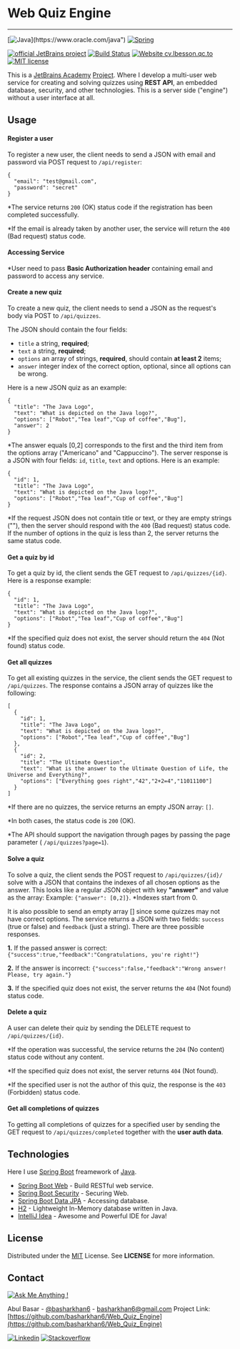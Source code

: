# Web Quiz Engine
----
[![Java](https://img.shields.io/badge/java-%23ED8B00.svg?&style=for-the-badge&logo=java&logoColor=white")](https://www.oracle.com/java") [![Spring](https://img.shields.io/badge/spring%20-%236DB33F.svg?&style=for-the-badge&logo=spring&logoColor=white)](https://spring.io)

[![official JetBrains project](http://jb.gg/badges/official.svg)](https://www.jetbrains.com) [![Build Status](https://travis-ci.org/joemccann/dillinger.svg?branch=master)](https://travis-ci.org/joemccann/dillinger) [![Website cv.lbesson.qc.to](https://img.shields.io/website-up-down-green-red/http/cv.lbesson.qc.to.svg)](http://cv.lbesson.qc.to/) [![MIT license](https://img.shields.io/badge/License-MIT-blue.svg)](https://opensource.org/licenses/MIT)

This is a [JetBrains Academy](https://hyperskill.org) [Project](https://hyperskill.org/projects/91). Where I develop a multi-user web service for creating and solving quizzes using **REST API**, an embedded database, security, and other technologies. This is a server side ("engine") without a user interface at all.


## Usage
#### Register a user
To register a new user, the client needs to send a JSON with email and password via POST request to `/api/register`:
```
{
  "email": "test@gmail.com",
  "password": "secret"
}
```
*The service returns `200` (OK) status code if the registration has been completed successfully.

*If the email is already taken by another user, the service will return the `400` (Bad request) status code.



#### Accessing Service
*User need to pass **Basic Authorization header** containing email and password to access any service.


#### Create a new quiz
To create a new quiz, the client needs to send a JSON as the request's body via POST to `/api/quizzes`.

The JSON should contain the four fields:
- `title` a string, **required**;
- `text` a string, **required**;
- `options` an array of strings, **required**, should contain **at least 2** items;
 - `answer` integer index of the correct option, optional, since all options can be wrong.

Here is a new JSON quiz as an example:
```
{
  "title": "The Java Logo",
  "text": "What is depicted on the Java logo?",
  "options": ["Robot","Tea leaf","Cup of coffee","Bug"],
  "answer": 2
}
```
*The answer equals [0,2] corresponds to the first and the third item from the options array ("Americano" and "Cappuccino").
The server response is a JSON with four fields: `id`, `title`, `text` and options. Here is an example:
```
{
  "id": 1,
  "title": "The Java Logo",
  "text": "What is depicted on the Java logo?",
  "options": ["Robot","Tea leaf","Cup of coffee","Bug"]
}
```
*If the request JSON does not contain title or text, or they are empty strings (""), then the server should respond with the `400` (Bad request) status code. If the number of options in the quiz is less than 2, the server returns the same status code.

#### Get a quiz by id
To get a quiz by id, the client sends the GET request to `/api/quizzes/{id}`.
Here is a response example:
```
{
  "id": 1,
  "title": "The Java Logo",
  "text": "What is depicted on the Java logo?",
  "options": ["Robot","Tea leaf","Cup of coffee","Bug"]
}
```
*If the specified quiz does not exist, the server should return the `404` (Not found) status code.


#### Get all quizzes
To get all existing quizzes in the service, the client sends the GET request to `/api/quizzes`.
The response contains a JSON array of quizzes like the following:
```
[
  {
    "id": 1,
    "title": "The Java Logo",
    "text": "What is depicted on the Java logo?",
    "options": ["Robot","Tea leaf","Cup of coffee","Bug"]
  },
  {
    "id": 2,
    "title": "The Ultimate Question",
    "text": "What is the answer to the Ultimate Question of Life, the Universe and Everything?",
    "options": ["Everything goes right","42","2+2=4","11011100"]
  }
]
```
*If there are no quizzes, the service returns an empty JSON array: `[]`.

*In both cases, the status code is `200` (OK).


*The API should support the navigation through pages by passing the page parameter ( `/api/quizzes?page=1`).


#### Solve a quiz
To solve a quiz, the client sends the POST request to `/api/quizzes/{id}/` solve with a JSON that contains the indexes of all chosen options as the answer. This looks like a regular JSON object with key **"answer"** and value as the array:
Example: `{"answer": [0,2]}`.
*Indexes start from 0.

It is also possible to send an empty array [] since some quizzes may not have correct options.
The service returns a JSON with two fields: `success` (true or false) and `feedback` (just a string). There are three possible responses.

**1.** If the passed answer is correct:
```{"success":true,"feedback":"Congratulations, you're right!"}```

**2.** If the answer is incorrect:
```{"success":false,"feedback":"Wrong answer! Please, try again."}```

**3.** If the specified quiz does not exist, the server returns the `404` (Not found) status code.



#### Delete a quiz
A user can delete their quiz by sending the DELETE request to `/api/quizzes/{id}`.

*If the operation was successful, the service returns the `204` (No content) status code without any content.

*If the specified quiz does not exist, the server returns `404` (Not found).

*If the specified user is not the author of this quiz, the response is the `403` (Forbidden) status code.


#### Get all completions of quizzes
To getting all completions of quizzes for a specified user by sending the GET request to `/api/quizzes/completed` together with the **user auth data**.



## Technologies
Here I use [Spring Boot](https://spring.io/projects/spring-boot) freamework of [Java](https://www.oracle.com/java/).
* [Spring Boot Web](https://spring.io/projects/spring-boot) - Build RESTful web service.
* [Spring Boot Security](https://spring.io/guides/gs/securing-web) - Securing Web.
* [Spring Boot Data JPA](https://spring.io/guides/gs/accessing-data-jpa) - Accessing database.
* [H2](https://www.h2database.com/) - Lightweight In-Memory database written in Java.
* [IntelliJ Idea](https://www.jetbrains.com/idea/) - Awesome and Powerful IDE for Java!



## License
Distributed under the [MIT](https://opensource.org/licenses/MIT) License. See **LICENSE** for more information.



## Contact
[![Ask Me Anything !](https://img.shields.io/badge/Ask%20me-anything-1abc9c.svg)](https://GitHub.com/Naereen/ama)

Abul Basar - [@basharkhan6](https://facebook.com/basharkhan6) - basharkhan6@gmail.com
Project Link: [https://github.com/basharkhan6/Web_Quiz_Engine](https://github.com/basharkhan6/Web_Quiz_Engine)

[![Linkedin](https://img.shields.io/badge/linkedin%20-%230077B5.svg?&style=for-the-badge&logo=linkedin&logoColor=white)](https://www.linkedin.com/in/abulbasar7/) [![Stackoverflow](https://img.shields.io/badge/-Stack%20overflow-FE7A16?style=for-the-badge&logo=stack-overflow&logoColor=white)](https://stackoverflow.com/users/story/9582577)
